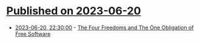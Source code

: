 # [Published on 2023-06-20](index.md)

* [2023-06-20, 22:30:00](https://soylentnews.org/article.pl?sid=23/06/20/0144204&from=rss) - [The Four Freedoms and The One Obligation of Free Software](https://soylentnews.org/article.pl?sid=23/06/20/0144204&from=rss)

